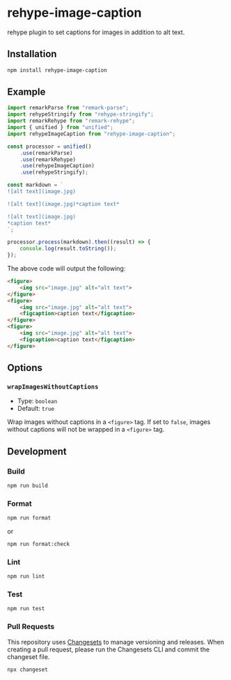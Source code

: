 # rehype-image-caption

rehype plugin to set captions for images in addition to alt text.

## Installation

```sh
npm install rehype-image-caption
```

## Example

```javascript
import remarkParse from "remark-parse";
import rehypeStringify from "rehype-stringify";
import remarkRehype from "remark-rehype";
import { unified } from "unified";
import rehypeImageCaption from "rehype-image-caption";

const processor = unified()
    .use(remarkParse)
    .use(remarkRehype)
    .use(rehypeImageCaption)
    .use(rehypeStringify);

const markdown = `
![alt text](image.jpg)

![alt text](image.jpg)*caption text*

![alt text](image.jpg)
*caption text*
`;

processor.process(markdown).then((result) => {
    console.log(result.toString());
});
```

The above code will output the following:

```html
<figure>
    <img src="image.jpg" alt="alt text">
</figure>
<figure>
    <img src="image.jpg" alt="alt text">
    <figcaption>caption text</figcaption>
</figure>
<figure>
    <img src="image.jpg" alt="alt text">
    <figcaption>caption text</figcaption>
</figure>
```

## Options

### `wrapImagesWithoutCaptions`

- Type: `boolean`
- Default: `true`

Wrap images without captions in a `<figure>` tag. If set to `false`, images without captions will not be wrapped in a `<figure>` tag.

## Development

### Build

```sh
npm run build
```

### Format

```sh
npm run format
```

or

```sh
npm run format:check
```

### Lint

```sh
npm run lint
```

### Test

```sh
npm run test
```

### Pull Requests

This repository uses [Changesets](https://github.com/changesets/changesets) to manage versioning and releases. When creating a pull request, please run the Changesets CLI and commit the changeset file.

```bash
npx changeset
```
